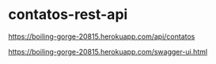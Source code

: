 # contatos-rest-api

https://boiling-gorge-20815.herokuapp.com/api/contatos

https://boiling-gorge-20815.herokuapp.com/swagger-ui.html

